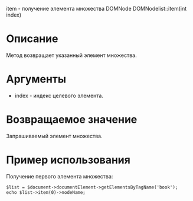 item - получение элемента множества
    DOMNode DOMNodelist::item(int index)

Описание
========

Метод возвращает указанный элемент множества.

Аргументы
=========

* index - индекс целевого элемента.

Возвращаемое значение
=====================

Запрашиваемый элемент множества.

Пример использования
====================

Получение первого элемента множества:

    $list = $document->documentElement->getElementsByTagName('book');
    echo $list->item(0)->nodeName;
